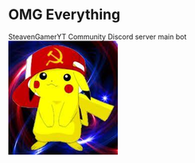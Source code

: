 # OMG Everything
SteavenGamerYT Community Discord server main bot
![Profile Image](https://github.com/OMGDiscord/Bot/blob/main/bot-image.jpeg?raw=true)
